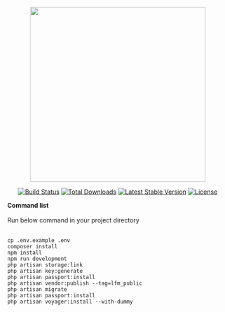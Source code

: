 <div col-md='6'>
<p align="center"><img src="https://res.cloudinary.com/dtfbvvkyp/image/upload/v1566331377/laravel-logolockup-cmyk-red.svg" width="400"></p></div>

<p align="center">
<a href="https://travis-ci.org/laravel/framework"><img src="https://travis-ci.org/laravel/framework.svg" alt="Build Status"></a>
<a href="https://packagist.org/packages/laravel/framework"><img src="https://poser.pugx.org/laravel/framework/d/total.svg" alt="Total Downloads"></a>
<a href="https://packagist.org/packages/laravel/framework"><img src="https://poser.pugx.org/laravel/framework/v/stable.svg" alt="Latest Stable Version"></a>
<a href="https://packagist.org/packages/laravel/framework"><img src="https://poser.pugx.org/laravel/framework/license.svg" alt="License"></a>
</p>


**Command list**
<br/><br/>Run below command in your project directory 

<br/>`cp .env.example .env`
<br/>`composer install`
<br/>`npm install`
<br/>`npm run development`
<br/>`php artisan storage:link`
<br/>`php artisan key:generate`
<br/>`php artisan passport:install`
<br/>`php artisan vendor:publish --tag=lfm_public`
<br/>`php artisan migrate`
<br/>`php artisan passport:install`
<br/>`php artisan voyager:install --with-dummy`


